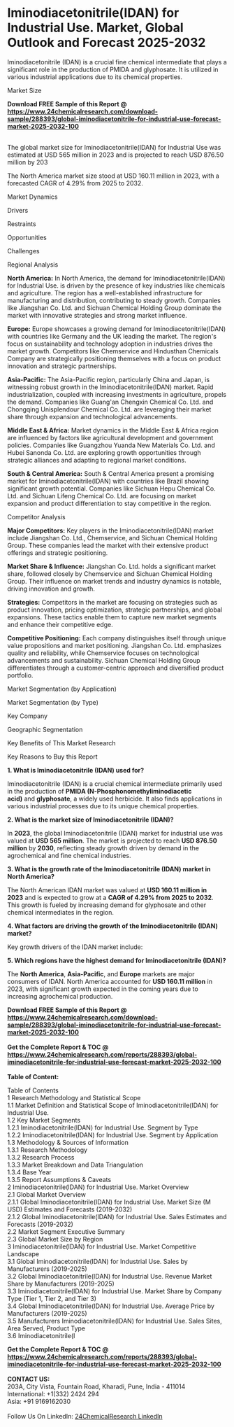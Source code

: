 <h1>Iminodiacetonitrile(IDAN) for Industrial Use. Market, Global Outlook and Forecast 2025-2032</h1><p>Iminodiacetonitrile (IDAN) is a crucial fine chemical intermediate that plays a significant role in the production of PMIDA and glyphosate. It is utilized in various industrial applications due to its chemical properties.</p><p>
Market Size</p><p>
</p><div><b>Download FREE Sample of this Report @ 
            <a href="https://www.24chemicalresearch.com/download-sample/288393/global-iminodiacetonitrile-for-industrial-use-forecast-market-2025-2032-100">
            https://www.24chemicalresearch.com/download-sample/288393/global-iminodiacetonitrile-for-industrial-use-forecast-market-2025-2032-100</a></b></div><br><p>The global market size for Iminodiacetonitrile(IDAN) for Industrial Use was estimated at USD 565 million in 2023 and is projected to reach USD 876.50 million by 203</p><p>
</p><p>The North America market size stood at USD 160.11 million in 2023, with a forecasted CAGR of 4.29% from 2025 to 2032.</p><p>
Market Dynamics</p><p>
Drivers</p><p>
</p><p>
Restraints</p><p>
</p><p>
Opportunities</p><p>
</p><p>
Challenges</p><p>
</p><p>
Regional Analysis</p><p>
</p><p><strong>North America:</strong> In North America, the demand for Iminodiacetonitrile(IDAN) for Industrial Use. is driven by the presence of key industries like chemicals and agriculture. The region has a well-established infrastructure for manufacturing and distribution, contributing to steady growth. Companies like Jiangshan Co. Ltd. and Sichuan Chemical Holding Group dominate the market with innovative strategies and strong market influence.</p><p>
</p><p><strong>Europe:</strong> Europe showcases a growing demand for Iminodiacetonitrile(IDAN) with countries like Germany and the UK leading the market. The region's focus on sustainability and technology adoption in industries drives the market growth. Competitors like Chemservice and Hindusthan Chemicals Company are strategically positioning themselves with a focus on product innovation and strategic partnerships.</p><p>
</p><p><strong>Asia-Pacific:</strong> The Asia-Pacific region, particularly China and Japan, is witnessing robust growth in the Iminodiacetonitrile(IDAN) market. Rapid industrialization, coupled with increasing investments in agriculture, propels the demand. Companies like Guang'an Chengxin Chemical Co. Ltd. and Chongqing Unisplendour Chemical Co. Ltd. are leveraging their market share through expansion and technological advancements.</p><p>
</p><p><strong>Middle East &amp; Africa:</strong> Market dynamics in the Middle East &amp; Africa region are influenced by factors like agricultural development and government policies. Companies like Guangzhou Yuanda New Materials Co. Ltd. and Hubei Sanonda Co. Ltd. are exploring growth opportunities through strategic alliances and adapting to regional market conditions.</p><p>
</p><p><strong>South &amp; Central America:</strong> South &amp; Central America present a promising market for Iminodiacetonitrile(IDAN) with countries like Brazil showing significant growth potential. Companies like Sichuan Hepu Chemical Co. Ltd. and Sichuan Lifeng Chemical Co. Ltd. are focusing on market expansion and product differentiation to stay competitive in the region.</p><p>
Competitor Analysis</p><p>
</p><p><strong>Major Competitors:</strong> Key players in the Iminodiacetonitrile(IDAN) market include Jiangshan Co. Ltd., Chemservice, and Sichuan Chemical Holding Group. These companies lead the market with their extensive product offerings and strategic positioning.</p><p>
</p><p><strong>Market Share &amp; Influence:</strong> Jiangshan Co. Ltd. holds a significant market share, followed closely by Chemservice and Sichuan Chemical Holding Group. Their influence on market trends and industry dynamics is notable, driving innovation and growth.</p><p>
</p><p><strong>Strategies:</strong> Competitors in the market are focusing on strategies such as product innovation, pricing optimization, strategic partnerships, and global expansions. These tactics enable them to capture new market segments and enhance their competitive edge.</p><p>
</p><p><strong>Competitive Positioning:</strong> Each company distinguishes itself through unique value propositions and market positioning. Jiangshan Co. Ltd. emphasizes quality and reliability, while Chemservice focuses on technological advancements and sustainability. Sichuan Chemical Holding Group differentiates through a customer-centric approach and diversified product portfolio.</p><p>
Market Segmentation (by Application)</p><p>
</p><p>
Market Segmentation (by Type)</p><p>
</p><p>
Key Company</p><p>
</p><p>
Geographic Segmentation</p><p>
</p><p>
Key Benefits of This Market Research</p><p>
</p><p>
Key Reasons to Buy this Report</p><p>
</p><p>

<strong>1. What is Iminodiacetonitrile (IDAN) used for?</strong></p><p>
</p><p>Iminodiacetonitrile (IDAN) is a crucial chemical intermediate primarily used in the production of <strong>PMIDA (N-Phosphonomethyliminodiacetic acid)</strong> and <strong>glyphosate</strong>, a widely used herbicide. It also finds applications in various industrial processes due to its unique chemical properties.</p><p>
<strong>2. What is the market size of Iminodiacetonitrile (IDAN)?</strong></p><p>
</p><p>In <strong>2023</strong>, the global Iminodiacetonitrile (IDAN) market for industrial use was valued at <strong>USD 565 million</strong>. The market is projected to reach <strong>USD 876.50 million</strong> by <strong>2030</strong>, reflecting steady growth driven by demand in the agrochemical and fine chemical industries.</p><p>
<strong>3. What is the growth rate of the Iminodiacetonitrile (IDAN) market in North America?</strong></p><p>
</p><p>The North American IDAN market was valued at <strong>USD 160.11 million in 2023</strong> and is expected to grow at a <strong>CAGR of 4.29% from 2025 to 2032</strong>. This growth is fueled by increasing demand for glyphosate and other chemical intermediates in the region.</p><p>
<strong>4. What factors are driving the growth of the Iminodiacetonitrile (IDAN) market?</strong></p><p>
</p><p>Key growth drivers of the IDAN market include:</p><p>
</p><p>
<strong>5. Which regions have the highest demand for Iminodiacetonitrile (IDAN)?</strong></p><p>
</p><p>The <strong>North America</strong>, <strong>Asia-Pacific</strong>, and <strong>Europe</strong> markets are major consumers of IDAN. North America accounted for <strong>USD 160.11 million</strong> in 2023, with significant growth expected in the coming years due to increasing agrochemical production.</p><div><b>Download FREE Sample of this Report @ 
            <a href="https://www.24chemicalresearch.com/download-sample/288393/global-iminodiacetonitrile-for-industrial-use-forecast-market-2025-2032-100">
            https://www.24chemicalresearch.com/download-sample/288393/global-iminodiacetonitrile-for-industrial-use-forecast-market-2025-2032-100</a></b></div><br><div><b>Get the Complete Report & TOC @ 
            <a href="https://www.24chemicalresearch.com/reports/288393/global-iminodiacetonitrile-for-industrial-use-forecast-market-2025-2032-100">
            https://www.24chemicalresearch.com/reports/288393/global-iminodiacetonitrile-for-industrial-use-forecast-market-2025-2032-100</a></b></div><br>
            <b>Table of Content:</b><p>Table of Contents<br />
1 Research Methodology and Statistical Scope<br />
1.1 Market Definition and Statistical Scope of Iminodiacetonitrile(IDAN) for Industrial Use.<br />
1.2 Key Market Segments<br />
1.2.1 Iminodiacetonitrile(IDAN) for Industrial Use. Segment by Type<br />
1.2.2 Iminodiacetonitrile(IDAN) for Industrial Use. Segment by Application<br />
1.3 Methodology & Sources of Information<br />
1.3.1 Research Methodology<br />
1.3.2 Research Process<br />
1.3.3 Market Breakdown and Data Triangulation<br />
1.3.4 Base Year<br />
1.3.5 Report Assumptions & Caveats<br />
2 Iminodiacetonitrile(IDAN) for Industrial Use. Market Overview<br />
2.1 Global Market Overview<br />
2.1.1 Global Iminodiacetonitrile(IDAN) for Industrial Use. Market Size (M USD) Estimates and Forecasts (2019-2032)<br />
2.1.2 Global Iminodiacetonitrile(IDAN) for Industrial Use. Sales Estimates and Forecasts (2019-2032)<br />
2.2 Market Segment Executive Summary<br />
2.3 Global Market Size by Region<br />
3 Iminodiacetonitrile(IDAN) for Industrial Use. Market Competitive Landscape<br />
3.1 Global Iminodiacetonitrile(IDAN) for Industrial Use. Sales by Manufacturers (2019-2025)<br />
3.2 Global Iminodiacetonitrile(IDAN) for Industrial Use. Revenue Market Share by Manufacturers (2019-2025)<br />
3.3 Iminodiacetonitrile(IDAN) for Industrial Use. Market Share by Company Type (Tier 1, Tier 2, and Tier 3)<br />
3.4 Global Iminodiacetonitrile(IDAN) for Industrial Use. Average Price by Manufacturers (2019-2025)<br />
3.5 Manufacturers Iminodiacetonitrile(IDAN) for Industrial Use. Sales Sites, Area Served, Product Type<br />
3.6 Iminodiacetonitrile(I</p><div><b>Get the Complete Report & TOC @ 
            <a href="https://www.24chemicalresearch.com/reports/288393/global-iminodiacetonitrile-for-industrial-use-forecast-market-2025-2032-100">
            https://www.24chemicalresearch.com/reports/288393/global-iminodiacetonitrile-for-industrial-use-forecast-market-2025-2032-100</a></b></div><br><b>CONTACT US:</b><br>
            203A, City Vista, Fountain Road, Kharadi, Pune, India - 411014<br>
            International: +1(332) 2424 294<br>
            Asia: +91 9169162030 <br><br>
            Follow Us On LinkedIn: <a href="https://www.linkedin.com/company/24chemicalresearch/">24ChemicalResearch LinkedIn</a>